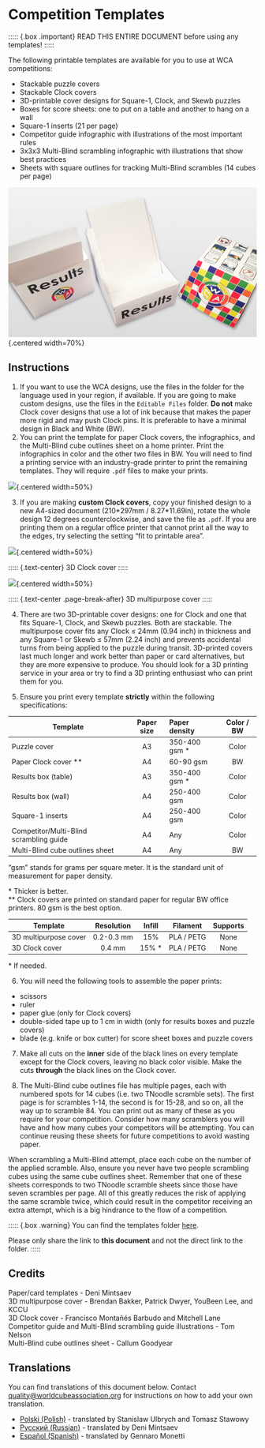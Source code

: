 # Competition Templates

::::: {.box .important}
READ THIS ENTIRE DOCUMENT before using any templates!
:::::

The following printable templates are available for you to use at WCA competitions:

- Stackable puzzle covers
- Stackable Clock covers
- 3D-printable cover designs for Square-1, Clock, and Skewb puzzles
- Boxes for score sheets: one to put on a table and another to hang on a wall
- Square-1 inserts (21 per page)
- Competitor guide infographic with illustrations of the most important rules
- 3x3x3 Multi-Blind scrambling infographic with illustrations that show best practices
- Sheets with square outlines for tracking Multi-Blind scrambles (14 cubes per page)

![](images/results_boxes_and_cube_cover.jpg){.centered width=70%}

## Instructions

1. If you want to use the WCA designs, use the files in the folder for the language used in your region, if available. If you are going to make custom designs, use the files in the `Editable Files` folder. **Do not** make Clock cover designs that use a lot of ink because that makes the paper more rigid and may push Clock pins. It is preferable to have a minimal design in Black and White (BW).
2. You can print the template for paper Clock covers, the infographics, and the Multi-Blind cube outlines sheet on a home printer. Print the infographics in color and the other two files in BW. You will need to find a printing service with an industry-grade printer to print the remaining templates. They will require `.pdf` files to make your prints.

![](images/paper_clock_covers.jpg){.centered width=50%}

3. If you are making **custom Clock covers**, copy your finished design to a new A4-sized document (210\*297mm / 8.27\*11.69in), rotate the whole design 12 degrees counterclockwise, and save the file as `.pdf`. If you are printing them on a regular office printer that cannot print all the way to the edges, try selecting the setting “fit to printable area”.

![](images/clock_in_3d_cover.jpg){.centered width=50%}

::::: {.text-center}
3D Clock cover
:::::

![](images/sq1_in_3d_cover.jpg){.centered width=50%}

::::: {.text-center .page-break-after}
3D multipurpose cover
:::::

4. There are two 3D-printable cover designs: one for Clock and one that fits Square-1, Clock, and Skewb puzzles. Both are stackable. The multipurpose cover fits any Clock ≤ 24mm (0.94 inch) in thickness and any Square-1 or Skewb ≤ 57mm (2.24 inch) and prevents accidental turns from being applied to the puzzle during transit. 3D-printed covers last much longer and work better than paper or card alternatives, but they are more expensive to produce. You should look for a 3D printing service in your area or try to find a 3D printing enthusiast who can print them for you.

5. Ensure you print every template **strictly** within the following specifications:

| Template                                | Paper size | Paper density  | Color / BW |
| --------------------------------------- | :--------: | :------------- | :--------: |
| Puzzle cover                              |     A3     | 350-400 gsm \* |   Color    |
| Paper Clock cover \*\*                  |     A4     | 60-90 gsm      |     BW     |
| Results box (table)                     |     A3     | 350-400 gsm \* |   Color    |
| Results box (wall)                      |     A4     | 250-400 gsm    |   Color    |
| Square-1 inserts                        |     A4     | 250-400 gsm    |   Color    |
| Competitor/Multi-Blind scrambling guide |     A4     | Any            |   Color    |
| Multi-Blind cube outlines sheet         |     A4     | Any            |     BW     |

“gsm” stands for grams per square meter. It is the standard unit of measurement for paper density.

\* Thicker is better. <br/>
\*\* Clock covers are printed on standard paper for regular BW office printers. 80 gsm is the best option.

| Template              | Resolution | Infill |  Filament  | Supports |
| --------------------- | :--------: | :----: | :--------: | :------: |
| 3D multipurpose cover | 0.2-0.3 mm  |  15%   | PLA / PETG |   None   |
| 3D Clock cover        |   0.4 mm    | 15% \* | PLA / PETG |   None   |

\* If needed.

6. You will need the following tools to assemble the paper prints:

- scissors
- ruler
- paper glue (only for Clock covers)
- double-sided tape up to 1 cm in width (only for results boxes and puzzle covers)
- blade (e.g. knife or box cutter) for score sheet boxes and puzzle covers

7. Make all cuts on the **inner** side of the black lines on every template except for the Clock covers, leaving no black color visible. Make the cuts **through** the black lines on the Clock cover.

8. The Multi-Blind cube outlines file has multiple pages, each with numbered spots for 14 cubes (i.e. two TNoodle scramble sets). The first page is for scrambles 1-14, the second is for 15-28, and so on, all the way up to scramble 84. You can print out as many of these as you require for your competition. Consider how many scramblers you will have and how many cubes your competitors will be attempting. You can continue reusing these sheets for future competitions to avoid wasting paper.

When scrambling a Multi-Blind attempt, place each cube on the number of the applied scramble. Also, ensure you never have two people scrambling cubes using the same cube outlines sheet. Remember that one of these sheets corresponds to two TNoodle scramble sheets since those have seven scrambles per page. All of this greatly reduces the risk of applying the same scramble twice, which could result in the competitor receiving an extra attempt, which is a big hindrance to the flow of a competition.

::::: {.box .warning}
You can find the templates folder [here](https://drive.google.com/drive/folders/1EVqEWSqruZ8_vEJpUmqhFUqaikzgUkkP).

Please only share the link to **this document** and not the direct link to the folder.
:::::

## Credits

Paper/card templates - Deni Mintsaev <br/>
3D multipurpose cover - Brendan Bakker, Patrick Dwyer, YouBeen Lee, and KCCU <br/>
3D Clock cover - Francisco Montañés Barbudo and Mitchell Lane <br/>
Competitor guide and Multi-Blind scrambling guide illustrations - Tom Nelson <br/>
Multi-Blind cube outlines sheet - Callum Goodyear

<div class="spacer"></div>

## Translations

You can find translations of this document below. Contact [quality@worldcubeassociation.org](mailto:quality@worldcubeassociation.org) for instructions on how to add your own translation.

- [Polski (Polish)](wcadoc{edudoc/competition-templates/competition-templates-pl.pdf}) - translated by Stanislaw Ulbrych and Tomasz Stawowy
- [Русский (Russian)](wcadoc{edudoc/competition-templates/competition-templates-ru.pdf}) - translated by Deni Mintsaev
- [Español (Spanish)](wcadoc{edudoc/competition-templates/competition-templates-es.pdf}) - translated by Gennaro Monetti
